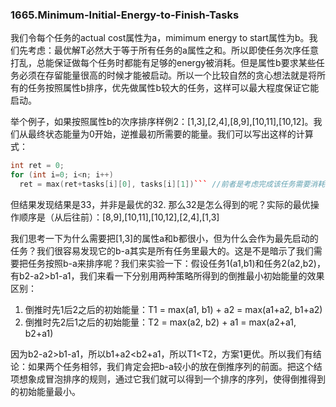 ### 1665.Minimum-Initial-Energy-to-Finish-Tasks

我们令每个任务的actual cost属性为a，mimimum energy to start属性为b。我们先考虑：最优解T必然大于等于所有任务的a属性之和。所以即使任务次序任意打乱，总能保证做每个任务时都能有足够的energy被消耗。但是属性b要求某些任务必须在存留能量很高的时候才能被启动。所以一个比较自然的贪心想法就是将所有的任务按照属性b排序，优先做属性b较大的任务，这样可以最大程度保证它能启动。

举个例子，如果按照属性b的次序排序样例2：[1,3],[2,4],[8,9],[10,11],[10,12]。我们从最终状态能量为0开始，逆推最初所需要的能量。我们可以写出这样的计算式：
```cpp
int ret = 0;
for (int i=0; i<n; i++)
  ret = max(ret+tasks[i][0], tasks[i][1])``` //前者是考虑完成该任务需要消耗的能量，后者是考虑启动该任务前的能量下限
```
但结果发现结果是33，并非是最优的32. 那么32是怎么得到的呢？实际的最优操作顺序是（从后往前）：[8,9],[10,11],[10,12],[2,4],[1,3]

我们思考一下为什么需要把[1,3]的属性a和b都很小，但为什么会作为最先启动的任务？我们很容易发现它的b-a其实是所有任务里最大的。这是不是暗示了我们需要把任务按照b-a来排序呢？我们来实验一下：假设任务1(a1,b1)和任务2(a2,b2)，有b2-a2>b1-a1，我们来看一下分别用两种策略所得到的倒推最小初始能量的效果区别：
1. 倒推时先1后2之后的初始能量：T1 = max(a1, b1) + a2 = max(a1+a2, b1+a2)
2. 倒推时先2后1之后的初始能量：T2 = max(a2, b2) + a1 = max(a2+a1, b2+a1) 

因为b2-a2>b1-a1，所以b1+a2<b2+a1，所以T1<T2，方案1更优。所以我们有结论：如果两个任务相邻，我们肯定会把b-a较小的放在倒推序列的前面。把这个结项想象成冒泡排序的规则，通过它我们就可以得到一个排序的序列，使得倒推得到的初始能量最小。
